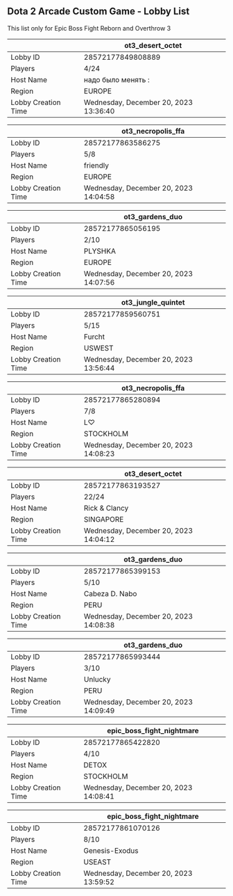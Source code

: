 ## Dota 2 Arcade Custom Game - Lobby List

This list only for Epic Boss Fight Reborn and Overthrow 3

|  | ot3_desert_octet |
| ------ | ------ |
| Lobby ID | 28572177849808889 |
| Players | 4/24 |
| Host Name | надо было менять : |
| Region | EUROPE |
| Lobby Creation Time | Wednesday, December 20, 2023 13:36:40 |


|  | ot3_necropolis_ffa |
| ------ | ------ |
| Lobby ID | 28572177863586275 |
| Players | 5/8 |
| Host Name | friendly |
| Region | EUROPE |
| Lobby Creation Time | Wednesday, December 20, 2023 14:04:58 |


|  | ot3_gardens_duo |
| ------ | ------ |
| Lobby ID | 28572177865056195 |
| Players | 2/10 |
| Host Name | PLYSHKA |
| Region | EUROPE |
| Lobby Creation Time | Wednesday, December 20, 2023 14:07:56 |


|  | ot3_jungle_quintet |
| ------ | ------ |
| Lobby ID | 28572177859560751 |
| Players | 5/15 |
| Host Name | Furcht |
| Region | USWEST |
| Lobby Creation Time | Wednesday, December 20, 2023 13:56:44 |


|  | ot3_necropolis_ffa |
| ------ | ------ |
| Lobby ID | 28572177865280894 |
| Players | 7/8 |
| Host Name | L♡ |
| Region | STOCKHOLM |
| Lobby Creation Time | Wednesday, December 20, 2023 14:08:23 |


|  | ot3_desert_octet |
| ------ | ------ |
| Lobby ID | 28572177863193527 |
| Players | 22/24 |
| Host Name | Rick & Clancy |
| Region | SINGAPORE |
| Lobby Creation Time | Wednesday, December 20, 2023 14:04:12 |


|  | ot3_gardens_duo |
| ------ | ------ |
| Lobby ID | 28572177865399153 |
| Players | 5/10 |
| Host Name | Cabeza D. Nabo |
| Region | PERU |
| Lobby Creation Time | Wednesday, December 20, 2023 14:08:38 |


|  | ot3_gardens_duo |
| ------ | ------ |
| Lobby ID | 28572177865993444 |
| Players | 3/10 |
| Host Name | Unlucky |
| Region | PERU |
| Lobby Creation Time | Wednesday, December 20, 2023 14:09:49 |


|  | epic_boss_fight_nightmare |
| ------ | ------ |
| Lobby ID | 28572177865422820 |
| Players | 4/10 |
| Host Name | DETOX |
| Region | STOCKHOLM |
| Lobby Creation Time | Wednesday, December 20, 2023 14:08:41 |


|  | epic_boss_fight_nightmare |
| ------ | ------ |
| Lobby ID | 28572177861070126 |
| Players | 8/10 |
| Host Name | Genesis-Exodus |
| Region | USEAST |
| Lobby Creation Time | Wednesday, December 20, 2023 13:59:52 |


